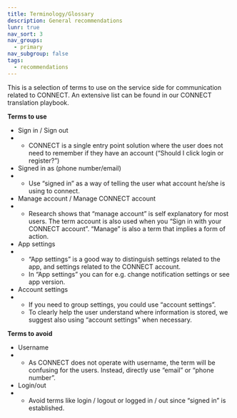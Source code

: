 ```yaml
---
title: Terminology/Glossary
description: General recommendations
lunr: true
nav_sort: 3
nav_groups:
  - primary
nav_subgroup: false
tags:
  - recommendations
---
```

This is a selection of terms to use on the service side for communication related to CONNECT. An extensive list can be found in our CONNECT translation playbook.

**Terms to use**


- Sign in / Sign out
-
  - CONNECT is a single entry point solution where the user does not need to remember if they have an account (“Should I click login or register?”)
- Signed in as (phone number/email)
-
  - Use “signed in” as a way of telling the user what account he/she is using to connect.
- Manage account / Manage CONNECT account
-
  - Research shows that “manage account” is self explanatory for most users. The term account is also used when you “Sign in with your CONNECT account”. “Manage” is also a term that implies a form of action.
- App settings
-
  - “App settings” is a good way to distinguish settings related to the app, and settings related to the CONNECT account.
  - In “App settings” you can for e.g. change notification settings or see app version.
- Account settings
-
  - If you need to group settings, you could use “account settings”.
  - To clearly help the user understand where information is stored, we suggest also using “account settings” when necessary.

**Terms to avoid**


- Username
-
  - As CONNECT does not operate with username, the term will be confusing for the users. Instead, directly use “email” or “phone number”.
- Login/out
-
  - Avoid terms like login / logout or logged in / out since “signed in” is established.
